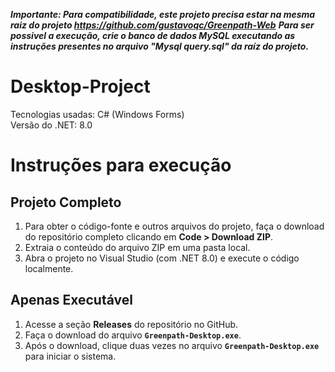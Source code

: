 ***Importante: Para compatibilidade, este projeto precisa estar na mesma raiz do projeto https://github.com/gustavoqc/Greenpath-Web***
***Para ser possivel a execução, crie o banco de dados MySQL executando as instruções presentes no arquivo "Mysql query.sql" da raíz do projeto.***

# Desktop-Project
Tecnologias usadas: C# (Windows Forms) <br>
Versão do .NET: 8.0

# Instruções para execução

## Projeto Completo
1. Para obter o código-fonte e outros arquivos do projeto, faça o download do repositório completo clicando em **Code > Download ZIP**.
2. Extraia o conteúdo do arquivo ZIP em uma pasta local.
3. Abra o projeto no Visual Studio (com .NET 8.0) e execute o código localmente.
   
## Apenas Executável
1. Acesse a seção **Releases** do repositório no GitHub.
2. Faça o download do arquivo **`Greenpath-Desktop.exe`**.
3. Após o download, clique duas vezes no arquivo **`Greenpath-Desktop.exe`** para iniciar o sistema.
